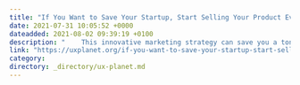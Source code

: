 ```yaml
---
title: "If You Want to Save Your Startup, Start Selling Your Product Even Before It Exists"
date: 2021-07-31 10:05:52 +0000
dateadded: 2021-08-02 09:39:19 +0100
description: "    This innovative marketing strategy can save you a ton of money, time, and your startup itself  Continue reading on UX Planet »  "
link: "https://uxplanet.org/if-you-want-to-save-your-startup-start-selling-your-product-even-before-it-exists-8e7aa269cf83?source=rss----819cc2aaeee0---4"
category:
directory: _directory/ux-planet.md
---
```

